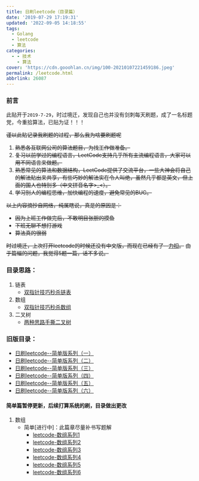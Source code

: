 ```yaml
---
title: 日刷leetcode（目录篇）
date: '2019-07-29 17:19:31'
updated: '2022-09-05 14:18:55'
tags:
  - Golang
  - leetcode
  - 算法
categories:
  - - 技术
    - 算法
cover: 'https://cdn.gooohlan.cn/img/100-20210107221459186.jpeg'
permalink: /leetcode.html
abbrlink: 26087
---
```

### 前言

此贴开于`2019-7-29`，时过境迁，发现自己也并没有剑刺每天刷题，成了一名标题党，今重拾算法，已贴为证！！！

~~谨以此贴记录我刷题的过程，那么我为啥要刷题呢~~

1. ~~熟悉各互联网公司的算法题目，为找工作做准备。~~
2. ~~复习以前学过的编程语言，LeetCode支持几乎所有主流编程语言，大家可以用不同语言来做题。~~
3. ~~熟悉常见的算法和数据结构，LeetCode提供了交流平台，一些大神会将自己的解法贴出来共享，有些巧妙的解法实在令人叫绝，虽然几乎都是英文，但上面的国人也特别多（中文拼音名字>_<）。~~
4. ~~学习别人的编程思维，加快编程的速度，避免常见的BUG。~~

~~以上内容摘抄自网络，纯属瞎说，真是的原因是：~~

* ~~因为上班工作做完后，不敢明目张胆的摸鱼~~
* ~~下班无聊不想打游戏~~
* ~~算法真的很弱~~

~~时过境迁，上次打开leetcode的时候还没有中文版，而现在已经有了--[力扣](https://leetcode-cn.com/)。~~
~~由于篇幅的问题，我觉得5题一篇，话不多说。~~

### 目录思路：

1. 链表
    - [双指针技巧秒杀链表](skill/algorithm/13378.html)
2. 数组
    - [双指针技巧秒杀数组](skill/algorithm/17874.html)
3. 二叉树
    - [两种思路手撕二叉树](skill/algorithm/14521.html)

### 旧版目录：

* [日刷leetcode--简单版系列（一）](https://gooohlan.cn/leetcode1.html)
* [日刷leetcode--简单版系列（二）](https://gooohlan.cn/leetcode2.html)
* [日刷leetcode--简单版系列（三）](https://gooohlan.cn/leetcode3.html)
* [日刷leetcode--简单版系列（四）](https://gooohlan.cn/leetcode4.html)
* [日刷leetcode--简单版系列（五）](https://gooohlan.cn/leetcode5.html)
* [日刷leetcode--简单版系列（六）](https://gooohlan.cn/leetcode6.html)

#### 简单篇暂停更新，后续打算系统的刷，目录做出更改

1. 数组
   * 简单[进行中]：此篇章尽量补书写题解
     * [leetcode-数组系列1](/leetcode_array1.html)
     * [leetcode-数组系列2](/skill/algorithm/51727.html)
     * [leetcode-数组系列3](/skill/algorithm/56303.html)
     * [leetcode-数组系列4](/skill/algorithm/6574.html)
     * [leetcode-数组系列5](/skill/algorithm/55663.html)
     * [leetcode-数组系列6](/skill/algorithm/55343.html)
